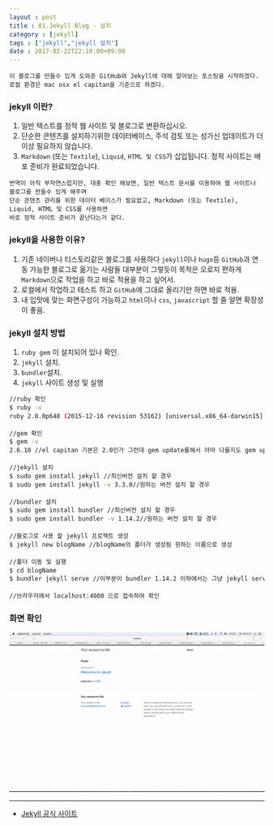 ```yaml
---
layout : post
title : 01.Jekyll Blog - 설치
category : [jekyll]
tags : ["jekyll","jekyll 설치"]
date : 2017-02-22T22:10:00+09:00
---
```


```
이 블로그를 만들수 있게 도와준 GitHub와 Jekyll에 대해 알아보는 포스팅을 시작하겠다.
로컬 환경은 mac osx el capitan을 기준으로 하겠다.
```

### jekyll 이란?
1. 일반 텍스트를 정적 웹 사이트 및 블로그로 변환하십시오.
2. 단순한 콘텐츠를 설치하기위한 데이터베이스, 주석 검토 또는 성가신 업데이트가 더 이상 필요하지 않습니다.
3. ```Markdown``` (또는 ```Textile```), ```Liquid```, ```HTML 및 CSS```가 삽입됩니다. 정적 사이트는 배포 준비가 완료되었습니다.

```
번역이 아직 부자연스럽지만, 대충 확인 해보면, 일반 텍스트 문서를 이용하여 웹 사이트나 블로그를 만들수 있게 해주며
단순 콘텐츠 관리를 위한 데이터 베이스가 필요없고, Markdown (또는 Textile), Liquid, HTML 및 CSS를 사용하면
바로 정적 사이트 준비가 끝난다는거 같다.
```

### jekyll을 사용한 이유?
1. 기존 네이버나 티스토리같은 블로그를 사용하다 ```jekyll```이나 ```hugo```등 ```GitHub```과 연동 가능한 블로그로 옮기는 사람들 대부분이 그렇듯이 목적은 오로지 편하게 ```Markdown```으로 작업을 하고 바로 적용을 하고 싶어서.
2. 로컬에서 작업하고 테스트 하고 ```GitHub```에 그대로 올리기만 하면 바로 적용.
3. 내 입맛에 맞는 화면구성이 가능하고 ```html```이나 ```css```, ```javascript``` 할 줄 알면 확장성이 좋음.

### jekyll 설치 방법
1. ```ruby gem``` 이 설치되어 있나 확인.
2. ```jekyll``` 설치.
3. ```bundler```설치.
4. ```jekyll``` 사이트 생성 및 실행

```bash
//ruby 확인
$ ruby -v
ruby 2.0.0p648 (2015-12-16 revision 53162) [universal.x86_64-darwin15]

//gem 확인
$ gem -v
2.6.10 //el capitan 기본은 2.0인가 그런데 gem update를해서 아마 다를지도 gem update는 안해도 상관없다.

//jekyll 설치
$ sudo gem install jekyll //최신버전 설치 할 경우
$ sudo gem install jekyll -v 3.3.0//원하는 버전 설치 할 경우

//bundler 설치
$ sudo gem install bundler //최신버전 설치 할 경우
$ sudo gem install bundler -v 1.14.2//원하는 버전 설치 할 경우

//블로그로 사용 할 jekyll 프로젝트 생성
$ jekyll new blogName //blogName의 폴더가 생성됨 원하는 이름으로 생성

//폴더 이동 및 실행
$ cd blogName
$ bundler jekyll serve //이부분이 bundler 1.14.2 이하에서는 그냥 jekyll serve해도 됐는데 1.14.3부터는 bundler jekyll serve해야 되는듯 하다.

//브라우저에서 localhost:4000 으로 접속하여 확인
```

### 화면 확인

![블로그 이미지](/images/jekyll/1.png)

-------------------

- [Jekyll 공식 사이트](https://jekyllrb.com)
